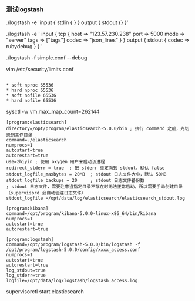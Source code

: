 


### 测试logstash

./logstash -e 'input { stdin { } } output { stdout {} }'

./logstash -e '
input {
	tcp {
		host => "123.57.230.238"
		port => 5000
		mode => "server"
		tags => ["tags"]
		codec => "json_lines"
    }
}
output { 
	stdout {
		codec => rubydebug
	}
}
'


./logstash -f simple.conf --debug


vim /etc/security/limits.conf

```

* soft nproc 65536 
* hard nproc 65536 
* soft nofile 65536 
* hard nofile 65536

```

sysctl -w vm.max_map_count=262144





```
[program:elasticsearch]
directory=/opt/program/elasticsearch-5.0.0/bin ; 执行 command 之前，先切换到工作目录
command=./elasticsearch
numprocs=1
autostart=true
autorestart=true
use=zhiyin ; 使用 oxygen 用户来启动该进程
redirect_stderr = true  ; 把 stderr 重定向到 stdout，默认 false
stdout_logfile_maxbytes = 20MB  ; stdout 日志文件大小，默认 50MB
stdout_logfile_backups = 20     ; stdout 日志文件备份数
; stdout 日志文件，需要注意当指定目录不存在时无法正常启动，所以需要手动创建目录（supervisord 会自动创建日志文件）
stdout_logfile =/opt/data/log/elasticsearch/elasticsearch_stdout.log

[program:kibana]
command=/opt/program/kibana-5.0.0-linux-x86_64/bin/kibana
numprocs=1
autostart=true
autorestart=true

[program:logstash]
command=/opt/program/logstash-5.0.0/bin/logstash -f /opt/program/logstash-5.0.0/config/xxxx_access.conf
numprocs=1
autostart=true
autorestart=true
log_stdout=true
log_stderr=true
logfile=/opt/data/log/logstash/logstash_access.log
```

supervisorctl start elasticsearch
